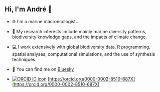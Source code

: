 ## Hi, I'm André 👋

- 🌐 I'm a marine macroecologist...

- 🪸 My research interests include mainly marine diversity patterns, biodiversity knowledge gaps, and the impacts of climate change. 

- 💻 I work extensively with global biodiversity data, R programming, spatial analyses, computational simulations, and the use of synthesis techniques.

- 🦋 You can find me on [Bluesky](https://bsky.app/profile/andremenegotto.bsky.social)

-  [![ORCID iD icon](https://camo.githubusercontent.com/7d4c1ec4d59beb131325dee4dc51aff4bdd84b5d0a83efb6ab69bb5eda699a2f/68747470733a2f2f6f726369642e6f72672f73697465732f64656661756c742f66696c65732f696d616765732f6f726369645f31367831362e706e67)](https://orcid.org/0000-0002-8510-687X) [https://orcid.org/0000-0002-8510-687X](https://orcid.org/0000-0002-8510-687X)
